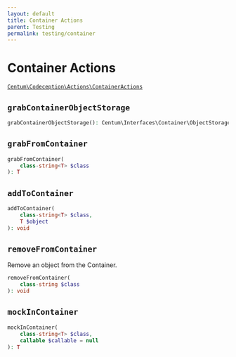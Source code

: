 ```yaml
---
layout: default
title: Container Actions
parent: Testing
permalink: testing/container
---
```




# Container Actions

[`Centum\Codeception\Actions\ContainerActions`](https://github.com/SidRoberts/centum/blob/development/src/Codeception/Actions/ContainerActions.php)



## `grabContainerObjectStorage`

```php
grabContainerObjectStorage(): Centum\Interfaces\Container\ObjectStorageInterface
```



## `grabFromContainer`

```php
grabFromContainer(
    class-string<T> $class
): T
```



## `addToContainer`

```php
addToContainer(
    class-string<T> $class,
    T $object
): void
```



## `removeFromContainer`

Remove an object from the Container.

```php
removeFromContainer(
    class-string $class
): void
```



## `mockInContainer`

```php
mockInContainer(
    class-string<T> $class,
    callable $callable = null
): T
```
